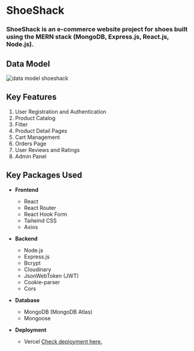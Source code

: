 # ShoeShack
### ShoeShack is an e-commerce website project for shoes built using the MERN stack (MongoDB, Express.js, React.js, Node.js).

## Data Model
![data model shoeshack](https://github.com/Sach-123/ShoeShack/assets/93433440/1716a7d4-9426-421c-9ab1-ce33b9042a5f)

## Key Features
1. User Registration and Authentication
2. Product Catalog
3. Filter
4. Product Detail Pages
5. Cart Management
6. Orders Page
7. User Reviews and Ratings
8. Admin Panel

## Key Packages Used
- **Frontend**
  - React
  - React Router
  - React Hook Form
  - Tailwind CSS
  - Axios

- **Backend**
  - Node.js
  - Express.js
  - Bcrypt
  - Cloudinary
  - JsonWebToken (JWT)
  - Cookie-parser
  - Cors

- **Database**
  - MongoDB (MongoDB Atlas)
  - Mongoose

- **Deployment**
  - Vercel [Check deployment here.](https://shoe-shack-frontend.vercel.app)
